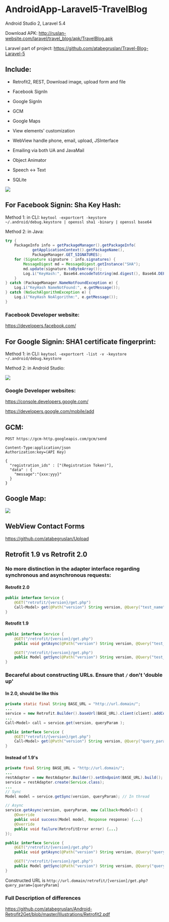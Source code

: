 # AndroidApp-Laravel5-TravelBlog
Android Studio 2, Laravel 5.4

Download APK: http://ruslan-website.com/laravel/travel_blog/apk/TravelBlog.apk

Laravel part of project: https://github.com/atabegruslan/Travel-Blog-Laravel-5

## Include:

- Retrofit2, REST, Download image, upload form and file

- Facebook SignIn

- Google SignIn

- GCM

- Google Maps

- View elements' customization

- WebView handle phone, email, upload, JSInterface

- Emailing via both UA and JavaMail

- Object Animator

- Speech <-> Text

- SQLite

![](https://raw.githubusercontent.com/atabegruslan/Travel-Blog-Android/master/Screenshot.png)

## For Facebook Signin: Sha Key Hash:

Method 1: in CLI: `keytool -exportcert -keystore ~/.android/debug.keystore | openssl sha1 -binary | openssl base64`

Method 2: in Java:

```java
try {
    PackageInfo info = getPackageManager().getPackageInfo(
            getApplicationContext().getPackageName(),
            PackageManager.GET_SIGNATURES);
    for (Signature signature : info.signatures) {
        MessageDigest md = MessageDigest.getInstance("SHA");
        md.update(signature.toByteArray());
        Log.i("KeyHash:", Base64.encodeToString(md.digest(), Base64.DEFAULT));
    }
} catch (PackageManager.NameNotFoundException e) {
    Log.i("KeyHash NameNotFound:", e.getMessage());
} catch (NoSuchAlgorithmException e) {
    Log.i("KeyHash NoAlgorithm:", e.getMessage());
}
```

### Facebook Developer website:

https://developers.facebook.com/

## For Google Signin: SHA1 certificate fingerprint:

Method 1: in CLI: `keytool -exportcert -list -v -keystore ~/.android/debug.keystore`

Method 2: in Android Studio:

![](https://raw.githubusercontent.com/atabegruslan/Travel-Blog-Android/master/ShaCertFingerprint.png)

### Google Developer websites:

https://console.developers.google.com/

https://developers.google.com/mobile/add

## GCM:

`POST https://gcm-http.googleapis.com/gcm/send`

```
Content-Type:application/json
Authorization:key=(API Key)

{
  "registration_ids" : ["(Registration Token)"],
  "data" : {
    "message":"{xxx:yyy}"
  }
}
```

## Google Map:

![](https://raw.githubusercontent.com/atabegruslan/Travel-Blog-Android/master/MapApi.png)

## WebView Contact Forms

https://github.com/atabegruslan/Upload

## Retrofit 1.9 vs Retrofit 2.0

### No more distinction in the adapter interface regarding synchronous and asynchronous requests:

#### Retrofit 2.0
```java
public interface Service {
    @GET("retrofit/{version}/get.php")
    Call<Model> get(@Path("version") String version, @Query("test_name") String test_name);
}
```

#### Retrofit 1.9
```java
public interface Service {
    @GET("/retrofit/{version}/get.php")
    public void getAsync(@Path("version") String version, @Query("test_name") String test_name, Callback<Model> response);

    @GET("/retrofit/{version}/get.php")
    public Model getSync(@Path("version") String version, @Query("test_name") String test_name);
}
```

### Becareful about constructing URLs. Ensure that `/` don't 'double up'

#### In 2.0, should be like this
```java
private static final String BASE_URL = "http://url.domain/";
...
service = new Retrofit.Builder().baseUrl(BASE_URL).client(client).addConverterFactory(GsonConverterFactory.create()).build().create(Service.class);
...
Call<Model> call = service.get(version, queryParam );
```

```java
public interface Service {
    @GET("retrofit/{version}/get.php")
    Call<Model> get(@Path("version") String version, @Query("query_param") String queryParam);
}
```

#### Instead of 1.9's
```java
private final String BASE_URL = "http://url.domain/";
...
restAdapter = new RestAdapter.Builder().setEndpoint(BASE_URL).build();
service = restAdapter.create(Service.class);
...
// Sync
Model model = service.getSync(version, queryParam); // In thread

// Async
service.getAsync(version, queryParam, new Callback<Model>() {
    @Override
    public void success(Model model, Response response) {...}
    @Override
    public void failure(RetrofitError error) {...}
});
```

```java
public interface Service {
    @GET("/retrofit/{version}/get.php")
    public void getAsync(@Path("version") String version, @Query("query_param") String queryParam, Callback<Model> response);

    @GET("/retrofit/{version}/get.php")
    public Model getSync(@Path("version") String version, @Query("query_param") String queryParam);
}
```

Constructed URL is `http://url.domain/retrofit/[version]/get.php?query_param=[queryParam]`

### Full Description of differences

https://github.com/atabegruslan/Android-Retrofit2Get/blob/master/Illustrations/Retrofit2.pdf